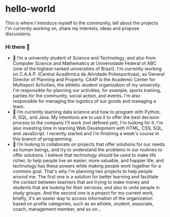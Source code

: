 # hello-world
This is where I introduce myself to the community, tell about the projects I'm currently working on, share my interests, ideas and propose discussions. 

### Hi there 👋

- 🔭 I’m a university student of Science and Technology, and also from Computer Science and Mathematics at Universidade Federal of ABC (one of the highest-ranked universities of Brazil). I'm currently working on C.A.A.P. (Central Acadêmica de Atividade Poliesportivas), as General Director of Planning and Property. CAAP is the Academic Center for Multisport Activities, the athletic student organization of my university. I'm responsible for planning our activities, for example, sports training, parties for the community, social action, and events. I'm also responsible for managing the logistics of our goods and managing a team.
- 🌱 I’m currently learning data science and how to program with Python, R, SQL, and Java. My intentions are to use it to offer the best decision process to the company I'll work (not defined yet), I'm looking for it. I'm also investing time in learning Web Development with HTML, CSS, SQL, and JavaScript. I recently started and I'm finishing a week's course in this branch of programming. 
- 👯 I’m looking to collaborate on projects that offer solutions for our needs as human beings, and try to understand the problems in our routines to offer solutions. I believe that technology should be used to make life richer, to help people live an easier, more valuable, and happier life, and technology has these powers while making people work together for a common goal. That's why I'm planning two projects to help people around me. The first one is a solution for better learning and facilitate the contact between teachers that are trying to make money and students that are looking for their services; and also to unite people in study groups. And the second one is a project for my current work, briefly, it's an easier way to access information of the organization based on profile categories, such as an athlete, student, associate, coach, management member, and so on...
